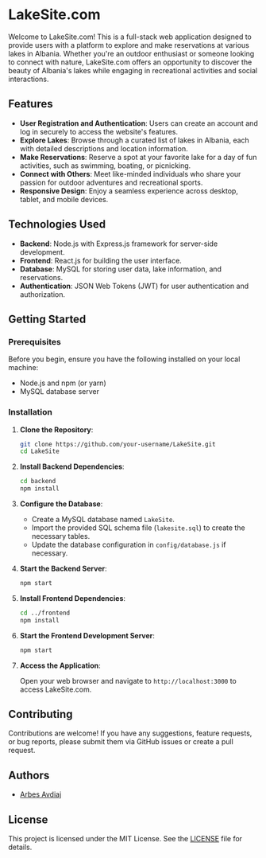 # LakeSite.com

Welcome to LakeSite.com! This is a full-stack web application designed to provide users with a platform to explore and make reservations at various lakes in Albania. Whether you're an outdoor enthusiast or someone looking to connect with nature, LakeSite.com offers an opportunity to discover the beauty of Albania's lakes while engaging in recreational activities and social interactions.

## Features

- **User Registration and Authentication**: Users can create an account and log in securely to access the website's features.
- **Explore Lakes**: Browse through a curated list of lakes in Albania, each with detailed descriptions and location information.
- **Make Reservations**: Reserve a spot at your favorite lake for a day of fun activities, such as swimming, boating, or picnicking.
- **Connect with Others**: Meet like-minded individuals who share your passion for outdoor adventures and recreational sports.
- **Responsive Design**: Enjoy a seamless experience across desktop, tablet, and mobile devices.

## Technologies Used

- **Backend**: Node.js with Express.js framework for server-side development.
- **Frontend**: React.js for building the user interface.
- **Database**: MySQL for storing user data, lake information, and reservations.
- **Authentication**: JSON Web Tokens (JWT) for user authentication and authorization.

## Getting Started

### Prerequisites

Before you begin, ensure you have the following installed on your local machine:

- Node.js and npm (or yarn)
- MySQL database server

### Installation

1. **Clone the Repository**:

    ```bash
    git clone https://github.com/your-username/LakeSite.git
    cd LakeSite
    ```

2. **Install Backend Dependencies**:

    ```bash
    cd backend
    npm install
    ```

3. **Configure the Database**:

   - Create a MySQL database named `LakeSite`.
   - Import the provided SQL schema file (`lakesite.sql`) to create the necessary tables.
   - Update the database configuration in `config/database.js` if necessary.

4. **Start the Backend Server**:

    ```bash
    npm start
    ```

5. **Install Frontend Dependencies**:

    ```bash
    cd ../frontend
    npm install
    ```

6. **Start the Frontend Development Server**:

    ```bash
    npm start
    ```

7. **Access the Application**:

    Open your web browser and navigate to `http://localhost:3000` to access LakeSite.com.

## Contributing

Contributions are welcome! If you have any suggestions, feature requests, or bug reports, please submit them via GitHub issues or create a pull request.

## Authors

- [Arbes Avdiaj](https://github.com/arbesavdiaj)

## License

This project is licensed under the MIT License. See the [LICENSE](LICENSE) file for details.

